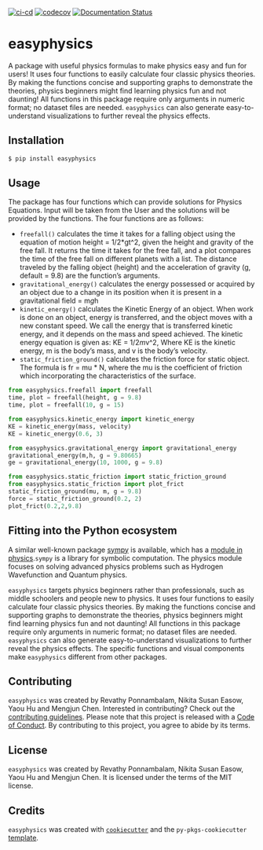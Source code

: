 [![ci-cd](https://github.com/UBC-MDS/easyphysics/actions/workflows/ci-cd.yml/badge.svg)](https://github.com/UBC-MDS/easyphysics/actions/workflows/ci-cd.yml) [![codecov](https://codecov.io/gh/UBC-MDS/easyphysics/branch/main/graph/badge.svg?token=7jGlm8VZMi)](https://codecov.io/gh/UBC-MDS/easyphysics) [![Documentation Status](https://readthedocs.org/projects/easyphysics/badge/?version=latest)](https://easyphysics.readthedocs.io/en/latest/?badge=latest)


# easyphysics

A package with useful physics formulas to make physics easy and fun for users! It uses four functions to easily calculate four classic physics theories. By making the functions concise and supporting graphs to demonstrate the theories, physics beginners might find learning physics fun and not daunting! All functions in this package require only arguments in numeric format; no dataset files are needed. `easyphysics` can also generate easy-to-understand visualizations to further reveal the physics effects.  

## Installation

```bash
$ pip install easyphysics
```

## Usage

The package has four functions which can provide solutions for Physics Equations. Input will be taken from the User and the solutions will be provided by the functions. The four functions are as follows: 


- `freefall()` calculates the time it takes for a falling object using the equation of motion height = 1/2*gt^2, given the height and gravity of the free fall. It returns the time it takes for the free fall, and a plot compares the time of the free fall on different planets with a list. The distance traveled by the falling object (height) and the acceleration of gravity (g, default = 9.8) are the function’s arguments. 
- `gravitational_energy()` calculates the energy possessed or acquired by an object due to a change in its position when it is present in a gravitational field  = m*g*h
- `kinetic_energy()` calculates the Kinetic Energy of an object. When work is done on an object, energy is transferred, and the object moves with a new constant speed. We call the energy that is transferred kinetic energy, and it depends on the mass and speed achieved. The kinetic energy equation is given as: KE = 1/2*m*v^2, Where KE is the kinetic energy, m is the body’s mass, and v is the body’s velocity.
- `static_friction_ground()` calculates the friction force for static object. The formula is fr = mu * N, where 
    the mu is the coefficient of friction which incorporating the characteristics of the surface.

```python
from easyphysics.freefall import freefall
time, plot = freefall(height, g = 9.8)
time, plot = freefall(10, g = 15)

```

```python
from easyphysics.kinetic_energy import kinetic_energy
KE = kinetic_energy(mass, velocity)
KE = kinetic_energy(0.6, 3)

```

```python
from easyphysics.gravitational_energy import gravitational_energy
gravitational_energy(m,h, g = 9.80665)
ge = gravitational_energy(10, 1000, g = 9.8)

```

```python
from easyphysics.static_friction import static_friction_ground
from easyphysics.static_friction import plot_frict
static_friction_ground(mu, m, g = 9.8)
force = static_friction_ground(0.2, 2)
plot_frict(0.2,2,9.8)

```
## Fitting into the Python ecosystem

A similar well-known package [sympy](https://github.com/sympy/sympy) is available, which has a [module in physics](https://docs.sympy.org/latest/reference/public/physics/index.html).`sympy` is a library for symbolic computation. The physics module focuses on solving advanced physics problems such as Hydrogen Wavefunction and Quantum physics.

`easyphysics` targets physics beginners rather than professionals, such as middle schoolers and people new to physics. It uses four functions to easily calculate four classic physics theories. By making the functions concise and supporting graphs to demonstrate the theories, physics beginners might find learning physics fun and not daunting! All functions in this package require only arguments in numeric format; no dataset files are needed.  `easyphysics` can also generate easy-to-understand visualizations to further reveal the physics effects.  The specific functions and visual components make  `easyphysics` different from other packages.

## Contributing

`easyphysics` was created by Revathy Ponnambalam, Nikita Susan Easow, Yaou Hu and Mengjun Chen.
Interested in contributing? Check out the [contributing guidelines](CONTRIBUTING.md). Please note that this project is released with a [Code of Conduct](CONDUCT.md). By contributing to this project, you agree to abide by its terms.

## License

`easyphysics` was created by Revathy Ponnambalam, Nikita Susan Easow, Yaou Hu and Mengjun Chen. It is licensed under the terms of the MIT license.

## Credits

`easyphysics` was created with [`cookiecutter`](https://cookiecutter.readthedocs.io/en/latest/) and the `py-pkgs-cookiecutter` [template](https://github.com/py-pkgs/py-pkgs-cookiecutter).
